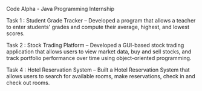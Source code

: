 Code Alpha - Java Programming Internship

Task 1 : Student Grade Tracker – Developed a program that allows a teacher to enter students' grades and compute their average, highest, and lowest scores.

Task 2 : Stock Trading Platform – Developed a GUI-based stock trading application that allows users to view market data, buy and sell stocks, and track portfolio performance over time using object-oriented programming.

Task 4 : Hotel Reservation System – Built a Hotel Reservation System that allows users to search for available rooms, make reservations, check in and check out rooms.

